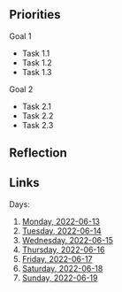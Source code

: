 # 

## Priorities

Goal 1
- Task 1.1
- Task 1.2
- Task 1.3

Goal 2
- Task 2.1
- Task 2.2
- Task 2.3

## Reflection



## Links
Days:

1. [Monday, 2022-06-13](calendar/days/2022-06-13.md)
2. [Tuesday, 2022-06-14](calendar/days/2022-06-14.md)
3. [Wednesday, 2022-06-15](calendar/days/2022-06-15.md)
4. [Thursday, 2022-06-16](calendar/days/2022-06-16.md)
5. [Friday, 2022-06-17](calendar/days/2022-06-17.md)
6. [Saturday, 2022-06-18](calendar/days/2022-06-18.md)
7. [Sunday, 2022-06-19](calendar/days/2022-06-19.md)
